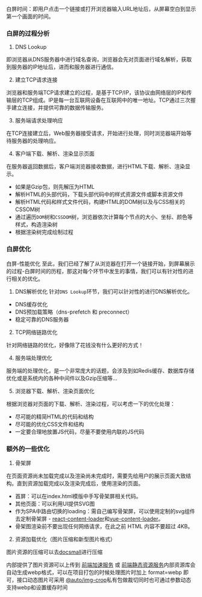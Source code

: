 白屏时间：即用户点击一个链接或打开浏览器输入URL地址后，从屏幕空白到显示第一个画面的时间。

### 白屏的过程分析

1. DNS Lookup 

即浏览器从DNS服务器中进行域名查询，浏览器会先对页面进行域名解析，获取到服务器的IP地址后，进而和服务器进行通信。

2. 建立TCP请求连接
 
浏览器和服务端TCP请求建立的过程，是基于TCP/IP，该协议由网络层的IP和传输层的TCP组成。IP是每一台互联网设备在互联网中的唯一地址。TCP通过三次握手建立连接，并提供可靠的数据传输服务。

3. 服务端请求处理响应

在TCP连接建立后，Web服务器接受请求，开始进行处理，同时浏览器端开始等待服务器的处理响应。

4. 客户端下载、解析、渲染显示页面

在服务器返回数据后，客户端浏览器接收数据，进行HTML下载、解析、渲染显示。
* 如果是Gzip包，则先解压为HTML
* 解析HTML的头部代码，下载头部代码中的样式资源文件或脚本资源文件
* 解析HTML代码和样式文件代码，构建HTML的DOM树以及与CSS相关的CSSOM树
* 通过遍历`DOM`树和`CSSDOM`树，浏览器依次计算每个节点的大小、坐标、颜色等样式，构造渲染树
* 根据渲染树完成绘制过程

### 白屏优化
白屏-性能优化
至此，我们已经了解了从浏览器在打开一个链接开始，到屏幕展示的过程-白屏时间的历程，那这对每个环节中发生的事情，我们可以有针对性的进行相关的优化。

1. DNS解析优化
   针对`DNS Lookup`环节，我们可以针对性的进行DNS解析优化。

* DNS缓存优化
* DNS预加载策略（dns-prefetch 和 preconnect）
* 稳定可靠的DNS服务器
2. TCP网络链路优化

针对网络链路的优化，好像除了花钱没有什么更好的方式！

4. 服务端处理优化

服务端的处理优化，是一个非常庞大的话题，会涉及到如Redis缓存、数据库存储优化或是系统内的各种中间件以及Gzip压缩等...

5. 浏览器下载、解析、渲染页面优化

根据浏览器对页面的下载、解析、渲染过程，可以考虑一下的优化处理：

* 尽可能的精简HTML的代码和结构
* 尽可能的优化CSS文件和结构
* 一定要合理地放置JS代码，尽量不要使用内联的JS代码

### 额外的一些优化
1. 骨架屏

在页面资源尚未加载完成以及渲染尚未完成时，需要先给用户的展示页面大致结构。直到资源加载完成以及渲染完成后，使用渲染的页面。
* 首屏：可以在index.html模版中手写骨架屏相关代码。
* 其他页面：可以利用UI提供SVG图
* 作为SPA中路由切换的loading：需自己编写骨架屏，可以使用定制的svg组件去定制骨架屏 - [react-content-loader](https://www.npmjs.com/package/react-content-loader)和[vue-content-loader](https://www.npmjs.com/package/vue-content-loader)。
* 骨架图渲染前不要出现任何网络请求，在此之前 HTML 内容不要超过 4KB。

2. 资源加载优化（图片压缩和新型图片格式）

图片资源的压缩可以去[docsmall](https://docsmall.com/)进行压缩

内部提供了图片资源可以上传到 [前端加速服务](http://fs-finder-dev.yz.test.autohome.com.cn/docs/#/) 或 [前端静态资源服务](http://festatic.yz.test.autohome.com.cn/doc/#/md/useful)内部资源库会自动生成webp格式，可以在项目打包的时候处理图片时加上 format=webp 即可，接口动态图片可采用 [@auto/img-crop](http://npm.corpautohome.com/package/@auto/img-crop)私有包做裁切同时也可通过参数动态支持webp和设置缓存时间




